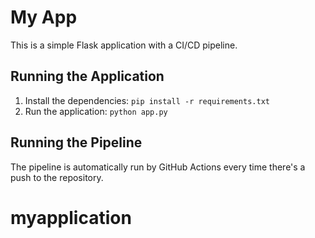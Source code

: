 # My App

This is a simple Flask application with a CI/CD pipeline.

## Running the Application

1. Install the dependencies: `pip install -r requirements.txt`
2. Run the application: `python app.py`

## Running the Pipeline

The pipeline is automatically run by GitHub Actions every time there's a push to the repository.
# myapplication
